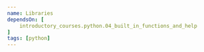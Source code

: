 ```yaml
---
name: Libraries
dependsOn: [
    introductory_courses.python.04_built_in_functions_and_help
]
tags: [python]
---
```


